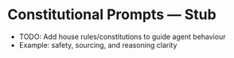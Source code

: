 # Constitutional Prompts — Stub

- TODO: Add house rules/constitutions to guide agent behaviour
- Example: safety, sourcing, and reasoning clarity
